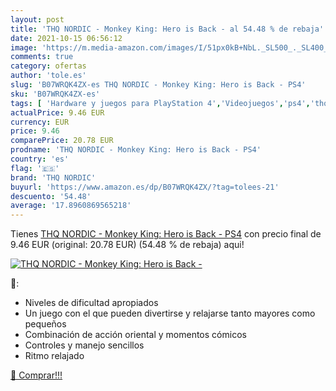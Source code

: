 ```yaml
---
layout: post
title: 'THQ NORDIC - Monkey King: Hero is Back - al 54.48 % de rebaja'
date: 2021-10-15 06:56:12
image: 'https://m.media-amazon.com/images/I/51px0kB+NbL._SL500_._SL400_.jpg'
comments: true
category: ofertas
author: 'tole.es'
slug: 'B07WRQK4ZX-es THQ NORDIC - Monkey King: Hero is Back - PS4'
sku: 'B07WRQK4ZX-es'
tags: [ 'Hardware y juegos para PlayStation 4','Videojuegos','ps4','thq nordic', ]
actualPrice: 9.46 EUR
currency: EUR
price: 9.46
comparePrice: 20.78 EUR
prodname: 'THQ NORDIC - Monkey King: Hero is Back - PS4'
country: 'es'
flag: '🇪🇸'
brand: 'THQ NORDIC'
buyurl: 'https://www.amazon.es/dp/B07WRQK4ZX/?tag=tolees-21'
descuento: '54.48'
average: '17.8960869565218'
---
```


Tienes [THQ NORDIC - Monkey King: Hero is Back - PS4](https://www.amazon.es/dp/B07WRQK4ZX/?tag=tolees-21) con precio final de  9.46 EUR (original: 20.78 EUR) (54.48 %  de rebaja) aqui!

[![THQ NORDIC - Monkey King: Hero is Back -](https://m.media-amazon.com/images/I/51px0kB+NbL._SL500_._SL400_.jpg)](https://www.amazon.es/dp/B07WRQK4ZX/?tag=tolees-21)

🔎:

- Niveles de dificultad apropiados
- Un juego con el que pueden divertirse y relajarse tanto mayores como pequeños
- Combinación de acción oriental y momentos cómicos
- Controles y manejo sencillos
- Ritmo relajado

[🛒 Comprar!!!](https://www.amazon.es/dp/B07WRQK4ZX/?tag=tolees-21)
